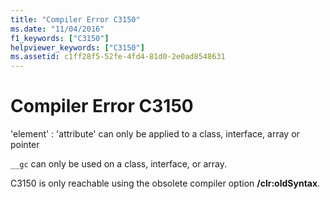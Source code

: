 ```yaml
---
title: "Compiler Error C3150"
ms.date: "11/04/2016"
f1_keywords: ["C3150"]
helpviewer_keywords: ["C3150"]
ms.assetid: c1ff28f5-52fe-4fd4-81d0-2e0ad8548631
---
```

# Compiler Error C3150

'element' : 'attribute' can only be applied to a class, interface, array or pointer

`__gc` can only be used on a class, interface, or array.

C3150 is only reachable using the obsolete compiler option **/clr:oldSyntax**.
